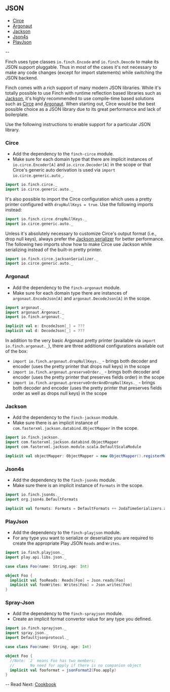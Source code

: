 ## JSON

* [Circe](json.md#circe)
* [Argonaut](json.md#argonaut)
* [Jackson](json.md#jackson)
* [Json4s](json.md#json4s)
* [PlayJson](json.md#playjson)

--

Finch uses type classes `io.finch.Encode` and `io.finch.Deocde` to make its JSON support pluggable.
Thus in most of the cases it's not necessary to make any code changes (except for import statements)
while switching the JSON backend.

Finch comes with a rich support of many modern JSON libraries. While it's totally possible to use
Finch with runtime reflection based libraries such as [Jackson][jackson], it's highly recommended to
use compile-time based solutions such as [Circe][circe] and [Argonaut][argonaut]. When starting
out, Circe would be the best possible choice as a JSON library due to its great performance and
lack of boilerplate.

Use the following instructions to enable support for a particular JSON library.

### Circe

* Add the dependency to the `finch-circe` module.
* Make sure for each domain type that there are implicit instances of `io.circe.Encoder[A]` and
  `io.circe.Decoder[A]` in the scope or that Circe's generic auto derivation is used via
  `import io.circe.generic.auto_`.

```scala
import io.finch.circe._
import io.circe.generic.auto._
```

It's also possible to import the Circe configuration which uses a pretty printer configured with
`dropNullKeys = true`. Use the following imports instead:

```scala
import io.finch.circe.dropNullKeys._
import io.circe.generic.auto._
```

Unless it's absolutely necessary to customize Circe's output format (i.e., drop null keys), always
prefer the [Jackson serializer][circe-jackson] for better performance. The following two imports
show how to make Circe use Jackson while serializing instead of the built-in pretty printer.

```scala
import io.finch.circe.jacksonSerializer._
import io.circe.generic.auto._
```

### Argonaut

* Add the dependency to the `finch-argonaut` module.
* Make sure for each domain type there are instances of `argonaut.EncodeJson[A]` and
  `argonaut.DecodeJson[A]` in the scope.

```scala
import argonaut._
import argonaut.Argonaut._
import io.finch.argonaut._

implicit val e: EncodeJson[_] = ???
implicit val d: DecodeJson[_] = ???
```

In addition to the very basic Argonaut pretty printer (available via `import io.finch.argonaut._`),
there are three additional configurations available out of the box:

* `import io.finch.argonaut.dropNullKeys._` - brings both decoder and encoder (uses the pretty
  printer that drops null keys) in the scope
* `import io.finch.argonaut.preserveOrder._` - brings both decoder and encoder (uses the pretty
  printer that preserves fields order) in the scope
* `import io.finch.argonaut.preserveOrderAndDropNullKeys._` - brings both decoder and encoder (uses
  the pretty printer that preserves fields order as well as drops null keys) in the scope

### Jackson

* Add the dependency to the `finch-jackson` module.
* Make sure there is an implicit instance of `com.fasterxml.jackson.databind.ObjectMapper` in the
  scope.

```scala
import io.finch.jackson._
import com.fasterxml.jackson.databind.ObjectMapper
import com.fasterxml.jackson.module.scala.DefaultScalaModule

implicit val objectMapper: ObjectMapper = new ObjectMapper().registerModule(DefaultScalaModule)
```

### Json4s

* Add the dependency to the `finch-json4s` module.
* Make sure there is an implicit instance of `Formats` in the scope.

```scala
import io.finch.json4s._
import org.json4s.DefaultFormats

implicit val formats: Formats = DefaultFormats ++ JodaTimeSerializers.all
```

### PlayJson

* Add the dependency to the `finch-playjson` module.
* For any type you want to serialize or deserialize you are required to create the appropriate
  Play JSON `Reads` and `Writes`.

```scala
import io.finch.playjson._
import play.api.libs.json._

case class Foo(name: String,age: Int)

object Foo {
  implicit val fooReads: Reads[Foo] = Json.reads[Foo]
  implicit val fooWrites: Writes[Foo] = Json.writes[Foo]
}
```

### Spray-Json

* Add the dependency to the `finch-sprayjson` module.
* Create an implicit format convertor value for any type you defined.

```scala
import io.finch.sprayjson._
import spray.json._
import Defaultjsonprotocol._

case class Foo(name: String, age: Int)

object Foo {
  //Note: `2` means Foo has two members;
  //       No need for apply if there is no companion object
  implicit val fooformat = jsonFormat2(Foo.apply)
}
```

[argonaut]: http://argonaut.io
[jackson]: http://wiki.fasterxml.com/JacksonHome
[json4s]: http://json4s.org/
[circe]: https://github.com/travisbrown/circe
[circe-jackson]: https://github.com/travisbrown/circe/pull/111
[playjson]: https://www.playframework.com/documentation/2.4.x/ScalaJson
[spray-json]: https://github.com/spray/spray-json

--
Read Next: [Cookbook](cookbook.md)
